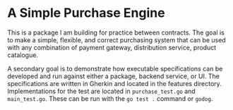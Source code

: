 # A Simple Purchase Engine

This is a package I am building for practice between contracts. The goal is to make a simple, flexible, and correct purchasing system that can be used with any combination of payment gateway, distribution service, product catalogue.

A secondary goal is to demonstrate how executable specifications can be developed and run against either a package, backend service, or UI. The specifications are written in Gherkin and located in the features directory. Implementations for the test are located in `purchase_test.go` and `main_test.go`. These can be run with the `go test .` command or `godog`.

